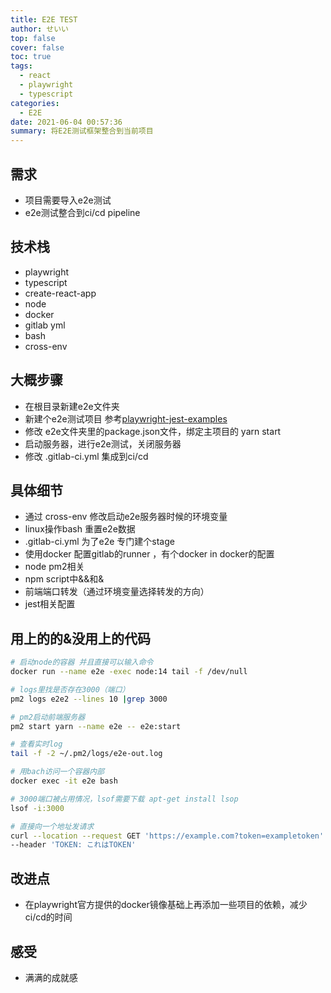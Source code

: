 ```yaml
---
title: E2E TEST
author: せいい
top: false
cover: false
toc: true
tags:
  - react
  - playwright
  - typescript
categories:
  - E2E
date: 2021-06-04 00:57:36
summary: 将E2E测试框架整合到当前项目
---
```


## 需求
* 项目需要导入e2e测试
* e2e测试整合到ci/cd pipeline

## 技术栈
* playwright
* typescript
* create-react-app
* node
* docker
* gitlab yml
* bash
* cross-env

## 大概步骤
* 在根目录新建e2e文件夹
* 新建个e2e测试项目 参考[playwright-jest-examples](https://github.com/playwright-community/playwright-jest-examples)
* 修改 e2e文件夹里的package.json文件，绑定主项目的 yarn start
* 启动服务器，进行e2e测试，关闭服务器
* 修改 .gitlab-ci.yml  集成到ci/cd

## 具体细节
* 通过 cross-env 修改启动e2e服务器时候的环境变量
* linux操作bash 重置e2e数据
* .gitlab-ci.yml 为了e2e 专门建个stage
* 使用docker 配置gitlab的runner ，有个docker in docker的配置
* node pm2相关
* npm script中&&和&
* 前端端口转发（通过环境变量选择转发的方向）
* jest相关配置

## 用上的的&没用上的代码
```bash
# 启动node的容器 并且直接可以输入命令
docker run --name e2e -exec node:14 tail -f /dev/null

# logs里找是否存在3000（端口）
pm2 logs e2e2 --lines 10 |grep 3000

# pm2启动前端服务器
pm2 start yarn --name e2e -- e2e:start

# 查看实时log
tail -f -2 ~/.pm2/logs/e2e-out.log

# 用bach访问一个容器内部
docker exec -it e2e bash

# 3000端口被占用情况，lsof需要下载 apt-get install lsop
lsof -i:3000

# 直接向一个地址发请求
curl --location --request GET 'https://example.com?token=exampletoken' \
--header 'TOKEN: これはTOKEN'

```

## 改进点
* 在playwright官方提供的docker镜像基础上再添加一些项目的依赖，减少ci/cd的时间

## 感受
* 满满的成就感